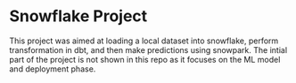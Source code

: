 # Snowflake Project

This project was aimed at loading a local dataset into snowflake, perform transformation in dbt, and then make predictions using snowpark. The intial part of the project is not shown in this repo as it focuses on the ML model and deployment phase. 